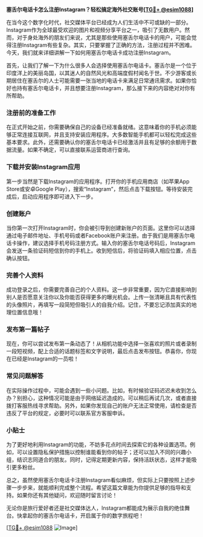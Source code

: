 **塞舌尔电话卡怎么注册Instagram？轻松搞定海外社交账号[[TG💪+ @esim1088](https://t.me/s/esim1088)]**

在当今这个数字化时代，社交媒体平台已经成为人们生活中不可或缺的一部分。Instagram作为全球最受欢迎的图片和视频分享平台之一，吸引了无数用户。然而，对于身处海外的朋友们来说，尤其是那些使用塞舌尔电话卡的用户，可能会觉得注册Instagram有些复杂。其实，只要掌握了正确的方法，注册过程并不困难。今天，我们就来详细讲解一下如何用塞舌尔电话卡成功注册Instagram。

首先，让我们了解一下为什么很多人会选择使用塞舌尔电话卡。塞舌尔是一个位于印度洋上的美丽岛国，以其迷人的自然风光和高端度假村闻名于世。不少游客或长期居住在塞舌尔的人士可能需要一张当地的电话卡来满足日常通讯需求。如果你恰好也持有塞舌尔电话卡，并且想要注册Instagram，那么接下来的内容绝对对你有所帮助。

### 注册前的准备工作

在正式开始之前，你需要确保自己的设备已经准备就绪。这意味着你的手机必须能够正常连接互联网，并且支持安装应用程序。大多数智能手机都可以轻松完成这些基本要求。此外，还需要确认你的塞舌尔电话卡已经激活并且有足够的余额用于数据流量。如果不确定，可以直接联系运营商进行查询。

### 下载并安装Instagram应用

第一步当然是下载Instagram的应用程序。打开你的手机应用商店（如苹果App Store或安卓Google Play），搜索“Instagram”，然后点击下载按钮。等待安装完成后，启动应用程序即可进入下一步。

### 创建账户

当你第一次打开Instagram时，你会被引导到创建新账户的页面。这里你可以选择通过电子邮件地址、手机号码或者Facebook账户来注册。由于我们是用塞舌尔电话卡操作，建议选择手机号码注册方式。输入你的塞舌尔电话号码后，Instagram会发送一条验证码短信到你的手机上。收到短信后，将验证码填入相应位置，点击确认按钮。

### 完善个人资料

成功登录之后，你需要完善自己的个人资料。这一步非常重要，因为它直接影响到别人是否愿意关注你以及你能否获得更多的曝光机会。上传一张清晰且具有代表性的头像照片，再填写一段简短但吸引人的自我介绍。记住，不要忘记添加真实的地理位置信息哦！

### 发布第一篇帖子

现在，你可以尝试发布第一条动态了！从相机功能中选择一张喜欢的照片或者录制一段短视频，配上合适的话题标签和文字说明，最后点击发布按钮。恭喜你，你现在已经是Instagram的一员啦！

### 常见问题解答

在实际操作过程中，可能会遇到一些小问题。比如，有时候验证码迟迟未收到怎么办？别担心，这种情况可能是由于网络延迟造成的。可以稍后再试几次，或者直接拨打客服热线寻求帮助。另外，如果你发现自己的账户无法正常使用，请检查是否违反了平台的规定，必要时可以联系官方客服申诉。

### 小贴士

为了更好地利用Instagram的功能，不妨多花点时间去探索它的各种设置选项。例如，可以设置隐私保护措施以控制谁能看到你的帖子；还可以加入不同的兴趣小组，结识志同道合的朋友。同时，记得定期更新内容，保持活跃状态，这样才能吸引更多粉丝。

总之，虽然使用塞舌尔电话卡注册Instagram看似麻烦，但实际上只要按照上述步骤一步步来，就能顺利完成整个流程。希望这篇文章能为你提供足够的指导和支持。如果你还有其他疑问，欢迎随时留言讨论！

无论你是旅行爱好者还是社交媒体达人，Instagram都能成为展示自我的绝佳舞台。快拿起你的塞舌尔电话卡，开启属于你的数字旅程吧！

[[TG💪+ @esim1088](https://t.me/s/esim1088) ![Image](https://i.postimg.cc/4NQfJmqS/Snipaste-2025-05-13-00-14-12.png)]